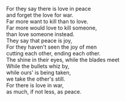 For they say there is love in peace  
and forget the love for war.  
Far more want to kill than to love.  
Far more would love to kill someone,  
than love someone instead.  
They say that peace is joy,  
For they haven't seen the joy of men  
cutting each other, ending each other.  
The shine in their eyes, while the blades meet  
While the bullets whiz by,  
while ours' is being taken,  
we take the other's still.  
For there is love in war,  
as much, if not less, as peace.